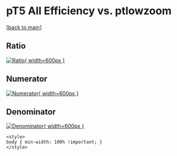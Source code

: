 # pT5 All Efficiency vs. ptlowzoom

[[back to main](./)]



## Ratio

[![Ratio](../mtv/var/pT5_0_eff_ptlowzoom.png){ width=600px }](../mtv/var/pT5_0_eff_ptlowzoom.pdf)

## Numerator

[![Numerator](../mtv/num/pT5_0_eff_ptlowzoom_num0.png){ width=600px }](../mtv/num/pT5_0_eff_ptlowzoom_num0.pdf)

## Denominator

[![Denominator](../mtv/den/pT5_0_eff_ptlowzoom_den.png){ width=600px }](../mtv/den/pT5_0_eff_ptlowzoom_den.pdf)


``` {=html}
<style>
body { min-width: 100% !important; }
</style>
```
